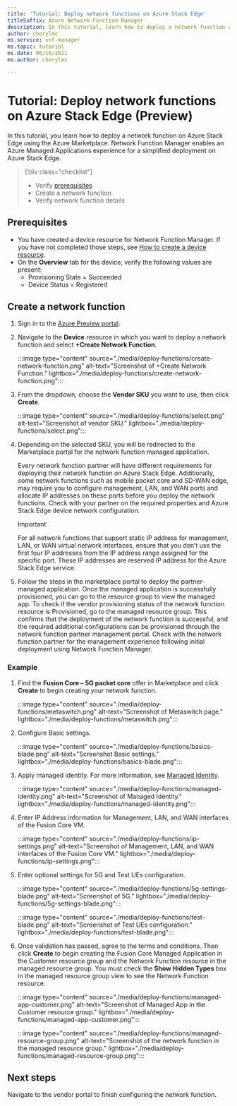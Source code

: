 ```yaml
---
title: 'Tutorial: Deploy network functions on Azure Stack Edge'
titleSuffix: Azure Network Function Manager
description: In this tutorial, learn how to deploy a network function as a managed application.
author: cherylmc
ms.service: vnf-manager
ms.topic: tutorial
ms.date: 06/16/2021
ms.author: cherylmc

---
```

# Tutorial: Deploy network functions on Azure Stack Edge (Preview)

In this tutorial, you learn how to deploy a network function on Azure Stack Edge using the Azure Marketplace. Network Function Manager enables an Azure Managed Applications experience for a simplified deployment on Azure Stack Edge.

> [!div class="checklist"]
> * Verify [prerequisites](overview.md#prereq)
> * Create a network function
> * Verify network function details

## Prerequisites

* You have created a device resource for Network Function Manager. If you have not completed those steps, see [How to create a device resource](create-device.md).
* On the **Overview** tab for the device, verify the following values are present:
  * Provisioning State = Succeeded
  * Device Status = Registered

## <a name="create"></a>Create a network function

1. Sign in to the [Azure Preview portal](https://aka.ms/AzureNetworkFunctionManager).
1. Navigate to the **Device** resource in which you want to deploy a network function and select **+Create Network Function**.

   :::image type="content" source="./media/deploy-functions/create-network-function.png" alt-text="Screenshot of +Create Network Function." lightbox="./media/deploy-functions/create-network-function.png":::
1. From the dropdown, choose the **Vendor SKU** you want to use, then click **Create**.

   :::image type="content" source="./media/deploy-functions/select.png" alt-text="Screenshot of vendor SKU." lightbox="./media/deploy-functions/select.png":::
1. Depending on the selected SKU, you will be redirected to the Marketplace portal for the network function managed application.
 
   Every network function partner will have different requirements for deploying their network function on Azure Stack Edge. Additionally, some network functions such as mobile packet core and SD-WAN edge, may require you to configure management, LAN, and WAN ports and allocate IP addresses on these ports before you deploy the network functions. Check with your partner on the required properties and Azure Stack Edge device network configuration.
   
   > [!IMPORTANT]
   > For all network functions that support static IP address for management, LAN, or WAN virtual network interfaces, ensure that you don’t use the first four IP addresses from the IP address range assigned for the specific port. These IP addresses are reserved IP address for the Azure Stack Edge service.
   >

1. Follow the steps in the marketplace portal to deploy the partner-managed application. Once the managed application is successfully provisioned, you can go to the resource group to view the managed app. To check if the vendor provisioning status of the network function resource is Provisioned, go to the managed resource group. This confirms that the deployment of the network function is successful, and the required additional configurations can be provisioned through the network function partner management portal. Check with the network function partner for the management experience following initial deployment using Network Function Manager.

### Example

1. Find the **Fusion Core – 5G packet core** offer in Marketplace and click **Create** to begin creating your network function.

   :::image type="content" source="./media/deploy-functions/metaswitch.png" alt-text="Screenshot of Metaswitch page." lightbox="./media/deploy-functions/metaswitch.png":::
1. Configure Basic settings.

   :::image type="content" source="./media/deploy-functions/basics-blade.png" alt-text="Screenshot Basic settings." lightbox="./media/deploy-functions/basics-blade.png":::
1. Apply managed identity. For more information, see [Managed Identity](overview.md#managed-identity).

   :::image type="content" source="./media/deploy-functions/managed-identity.png" alt-text="Screenshot of Managed Identity." lightbox="./media/deploy-functions/managed-identity.png":::
1. Enter IP Address information for Management, LAN, and WAN interfaces of the Fusion Core VM.

   :::image type="content" source="./media/deploy-functions/ip-settings.png" alt-text="Screenshot of Management, LAN, and WAN interfaces of the Fusion Core VM." lightbox="./media/deploy-functions/ip-settings.png":::
1. Enter optional settings for 5G and Test UEs configuration.

   :::image type="content" source="./media/deploy-functions/5g-settings-blade.png" alt-text="Screenshot of 5G." lightbox="./media/deploy-functions/5g-settings-blade.png":::

   :::image type="content" source="./media/deploy-functions/test-blade.png" alt-text="Screenshot of Test UEs configuration." lightbox="./media/deploy-functions/test-blade.png":::
1. Once validation has passed, agree to the terms and conditions. Then click **Create** to begin creating the Fusion Core Managed Application in the Customer resource group and the Network Function resource in the managed resource group. You must check the **Show Hidden Types** box in the managed resource group view to see the Network Function resource.

   :::image type="content" source="./media/deploy-functions/managed-app-customer.png" alt-text="Screenshot of Managed App in the Customer resource group." lightbox="./media/deploy-functions/managed-app-customer.png":::

   :::image type="content" source="./media/deploy-functions/managed-resource-group.png" alt-text="Screenshot of the network function in the managed resource group." lightbox="./media/deploy-functions/managed-resource-group.png":::

## Next steps

Navigate to the vendor portal to finish configuring the network function.
